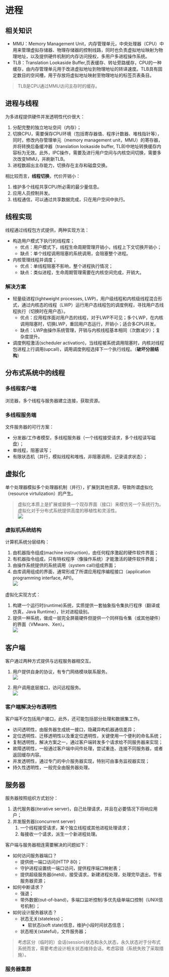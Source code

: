 # 进程
## 相关知识
- MMU：Memory Management Unit，内存管理单元，中央处理器（CPU）中用来管理虚拟存储器、物理存储器的控制线路，同时也负责虚拟地址映射为物理地址，以及提供硬件机制的内存访问授权，多用户多进程操作系统。
- TLB：Translation Lookaside Buffer,页表缓存、转址旁路缓存，CPU的一种缓存，由内存管理单元用于改进虚拟地址到物理地址的转译速度。TLB具有固定数目的空间槽，用于存放将虚拟地址映射至物理地址的标签页表条目。

> TLB是CPU通过MMU访问主存时的缓存。

## 进程与线程
为多进程提供硬件并发透明性代价很大：
1. 分配完整的独立地址空间（内存）；
2. 切换CPU，需要保存CPU环境（包括寄存器值、程序计数器、堆栈指针等），同时，修改内存管理单元（memory management unit，MMU）的寄存器，并将转换后备缓冲器（translation lookaside buffer, TLB)中地址转换缓存内容标为无效。此外，IPC操作，需要及进行用户空间与内核空间切换，需要多次改变MMU，并刷新TLB。
3. 进程数超出主存能力，切换存在主存和磁盘交换。
    
相比较而言，**线程切换**，代价开销小：
1. 维护多个线程共享CPU所必需的最少量信息。
2. 应用人员控制并发。
3. 线程通信，可以通过共享数据完成，只在用户空间中执行。

## 线程实现
线程通过线程包方式提供，两种实现方法：
- 构造用户模式下执行的线程库；
    - 优点：用户模式下，线程生命周期管理开销小，线程上下文切换开销小；
    - 缺点：单个线程调用阻塞的系统调用，会阻塞整个进程。
- 内核管理线程并调度；
    - 优点：单线程阻塞不影响，整个进程执行情况；
    - 缺点：类似进程，生命周期管理需要在内核空间完成，开销大。

### 解决方案
- 轻量级进程(lightweight processes, LWP)，用户级线程和内核级线程混合形式，通过内核态的线程（LWP）运行用户态线程包的调度例程，寻找用户态线程执行（切换时在用户态）。
    - 优点：应用程序面对用户态的线程，对于LWP不可见；多个LWP，在内核调用阻塞时，切换LWP，重回用户态运行，开销小；适合多CPU并发。
    - 缺点：LWP由操作系统管理，开销与内核线程基本相同（次数减少）；复杂度提升。
- 调度例程激活(scheduler activation)，当线程被系统调用阻塞时，内核对线程包进程上行调用(upcall)，调用调度例程选择下一个执行线程。（**破坏分层结构**）

## 分布式系统中的线程
### 多线程客户端
浏览器，多个线程与服务器建立连接，获取资源。

### 多线程服务端
文件服务器的可行方案：
- 分发器/工作者模型，多线程服务器（一个线程接受请求，多个线程读写磁盘）；
- 单线程，阻塞读写；
- 有限状态机（并行，模拟线程和堆栈，非阻塞调用，记录请求状态）；

## 虚拟化
单个处理器模拟多个处理器机制（并行），扩展到其他资源，导致所谓虚拟化（resource virtulization）的产生。
> 虚拟化本质上是扩展或替换一个现存界面（接口）来模仿另一个系统行为。
> 虚拟化对于分布式系统提供高度的移植性和灵活性。 <br>
![](/images/ds/virtulization.PNG)

### 虚拟机系统结构
计算机系统分层结构：
1. 由机器指令组成(machine instruction)，由任何程序激起的硬件软件界面；
2. 有机器指令组成，只有特权程序（像操作系统）才能激活的硬件软件界面；
3. 由操作系统提供的系统调用（system call)组成界面；
4. 由库调用组成的界面，通常形成了所谓应用程序编程接口（application programming interface, API)。<br>
![](/images/ds/os-interfaces.PNG)

虚拟化实现方式：
1. 构建一个运行时(runtime)系统，实质提供一套抽象指令集执行程序（翻译或仿真，Java Runtime），针对进程级别。
2. 提供一种系统，做成一层完全屏蔽硬件但提供一个同样指令集（或其他硬件）的界面（VMware、Xen）。<br>
![](/images/ds/vm.PNG)

## 客户端
客户通过两种方式提供与远程服务器相交互。
1. 用户提供自身的协议，有专门网络模块联系服务。<br>
![](/images/ds/client-1.PNG)

2. 用户调用底层接口，访问远程服务。<br>
![](/images/ds/client-2.PNG)

### 客户端解决分布透明性
客户端不仅包括用户接口，此外，还可能包括部分处理和数据集工作。
- 访问透明性，由服务器生成统一接口，隐藏异构机器通信差异；
- 定位透明性、迁移透明性以及重定位透明性，关键使用一个便利的命名系统；
- 复制透明性，解决方案之一，通过客户端转发多个请求给不同服务器来实现；
- 故障透明性，一般通过客户端中间件处理，尝试重连、连接不同服务器，或者返回缓存内容。
- 并发透明性，通过专门的中介服务器实现，特别可由事务监视器实现；
- 持久性透明性，一般完全由服务器处理。

## 服务器
服务器按照组织方式划分：
1. 迭代服务器(iterative server)，自己处理请求，并且在必要情况下将响应用户；
2. 并发服务器(concurrent server)
    1. 一个线程接受请求，某个独立线程或其他进程处理请求；
    2. 每接收一个请求，派生一个新进程处理。

客户端与服务器相连需要解决的问题如下：
- 如何访问服务器端口？
    - 提供统一端口访问(HTTP 80)；
    - 守护进程设置统一端口访问，提供程序端口映射表；
    - 提供超级服务器(inetd)，接受请求，新建进程处理，处理完毕退出，节省服务器资源；
- 如何中断请求？
    - 强退；
    - 带外数据(out-of-band)，多端口监听控制/多优先级单端口控制（UNIX信号机制）；
- 如何设计服务器状态？
    - 状态无关(stateless)；
        - 软状态(soft state)信息，维护小段时间状态信息；
    - 状态相关(stateful)，文件服务器； 
    
> 考虑区分（临时的）会话(session)状态和永久状态，永久状态对于分布式系统而言，需要考虑设计相关状态维持会话，考虑容错（系统失败了采取措施）。

### 服务器集群













